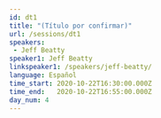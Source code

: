 ```yaml
---
id: dt1
title: "(Título por confirmar)"
url: /sessions/dt1
speakers:
 - Jeff Beatty
speaker1: Jeff Beatty
linkspeaker1: /speakers/jeff-beatty/
language: Español
time_start: 2020-10-22T16:30:00.000Z
time_end:   2020-10-22T16:55:00.000Z
day_num: 4
---
```

